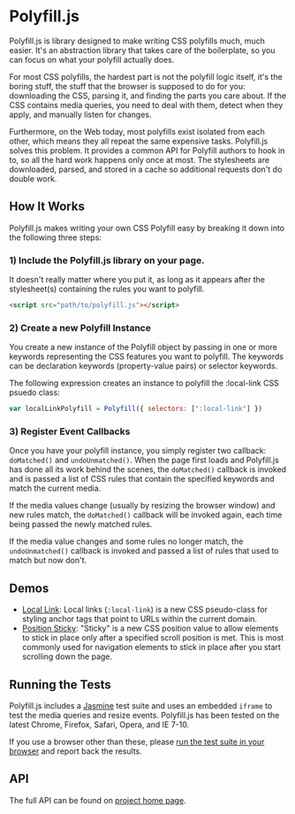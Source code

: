 # Polyfill.js

Polyfill.js is library designed to make writing CSS polyfills much, much easier. It's an abstraction library that takes care of the boilerplate, so you can focus on what your polyfill actually does.

For most CSS polyfills, the hardest part is not the polyfill logic itself, it's the boring stuff, the stuff that the browser is supposed to do for you: downloading the CSS, parsing it, and finding the parts you care about. If the CSS contains media queries, you need to deal with them, detect when they apply, and manually listen for changes.

Furthermore, on the Web today, most polyfills exist isolated from each other, which means they all repeat the same expensive tasks. Polyfill.js solves this problem. It provides a common API for Polyfill authors to hook in to, so all the hard work happens only once at most. The stylesheets are downloaded, parsed, and stored in a cache so additional requests don't do double work.

## How It Works

Polyfill.js makes writing your own CSS Polyfill easy by breaking it down into the following three steps:

### 1) Include the Polyfill.js library on your page.

It doesn't really matter where you put it, as long as it appears after the stylesheet(s) containing the rules you want to polyfill.

```html
<script src="path/to/polyfill.js"></script>
```

### 2) Create a new Polyfill Instance

You create a new instance of the Polyfill object by passing in one or more keywords representing the CSS features you want to polyfill. The keywords can be declaration keywords (property-value pairs) or selector keywords.

The following expression creates an instance to polyfill the :local-link CSS psuedo class:

```js
var localLinkPolyfill = Polyfill({ selectors: [":local-link"] })
```

### 3) Register Event Callbacks

Once you have your polyfill instance, you simply register two callback: `doMatched()` and `undoUnmatched()`. When the page first loads and Polyfill.js has done all its work behind the scenes, the `doMatched()` callback is invoked and is passed a list of CSS rules that contain the specified keywords and match the current media.

If the media values change (usually by resizing the browser window) and new rules match, the `doMatched()` callback will be invoked again, each time being passed the newly matched rules.

If the media value changes and some rules no longer match, the `undoUnmatched()` callback is invoked and passed a list of rules that used to match but now don't.

## Demos

* [Local Link](http://philipwalton.github.io/polyfill/demos/local-link): Local links (`:local-link`) is a new CSS pseudo-class for styling anchor tags that point to URLs within the current domain.
* [Position Sticky](http://philipwalton.github.io/polyfill/demos/position-sticky): "Sticky" is a new CSS position value to allow elements to stick in place only after a specified scroll position is met. This is most commonly used for navigation elements to stick in place after you start scrolling down the page.

## Running the Tests

Polyfill.js includes a [Jasmine](http://pivotal.github.io/jasmine/) test suite and uses an embedded `iframe` to test the media queries and resize events. Polyfill.js has been tested on the latest Chrome, Firefox, Safari, Opera, and IE 7-10.

If you use a browser other than these, please [run the test suite in your browser](http://philipwalton.github.io/polyfill/spec/runner.html) and report back the results.

## API

The full API can be found on [project home page](http://philipwalton.github.io/polyfill/#api).